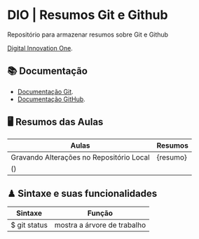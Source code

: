 
# DIO | Resumos Git e Github

Repositório para armazenar resumos sobre Git e Github

[Digital Innovation One](https://www.dio.me/).

## 📚 Documentação
- [Documentação Git](https://git-scm.com/doc).
- [Documentação GitHub](https://docs.githubs.com/).

## 🖥 Resumos das Aulas

| Aulas | Resumos |
|-------|---------|
| Gravando Alterações no Repositório Local | {resumo}
() |

## ♟ Sintaxe e suas funcionalidades

| Sintaxe | Função |
|---------|--------|
|$ git status| mostra a árvore de trabalho|
